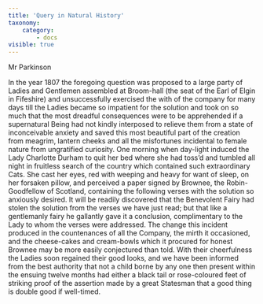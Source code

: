 ```yaml
---
title: 'Query in Natural History'
taxonomy:
    category:
        - docs
visible: true
---
```


<div class="author">Mr Parkinson</div>

In the year 1807 the foregoing question was proposed to a large party of Ladies and Gentlemen assembled at Broom-hall (the seat of the Earl of Elgin in Fifeshire) and unsuccessfully exercised the with of the company for many days till the Ladies became so impatient for the solution and took on so much that the most dreadful consequences were to be apprehended if a supernatural Being had not kindly interposed to relieve them from a state of inconceivable anxiety and saved this most beautiful part of the creation from meagrim, lantern cheeks and all the misfortunes incidental to female nature from ungratified curiosity. One morning when day-light induced the Lady Charlotte Durham to quit her bed where she had toss’d and tumbled all night in fruitless search of the country which contained such extraordinary Cats. She cast her eyes, red with weeping and heavy for want of sleep, on her forsaken pillow, and perceived a paper signed by Brownee, the Robin-Goodfellow of Scotland, containing the following verses with the solution so anxiously desired. It will be readily discovered that the Benevolent Fairy had stolen the solution from the verses we have just read; but that like a gentlemanly fairy he gallantly gave it a conclusion, complimentary to the Lady to whom the verses were addressed. The change this incident produced in the countenances of all the Company, the mirth it occasioned, and the cheese-cakes and cream-bowls which it procured for honest Brownee may be more easily conjectured than told. With their cheerfulness the Ladies soon regained their good looks, and we have been informed from the best authority that not a child borne by any one then present within the ensuing twelve months had either a black tail or rose-coloured feet of striking proof of the assertion made by a great Statesman that a good thing is double good if well-timed.